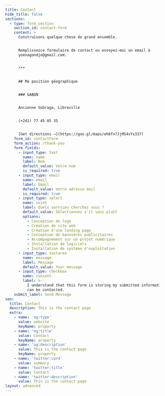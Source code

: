 ```yaml
---
title: Contact
hide_title: false
sections:
  - type: form_section
    section_id: contact-form
    content: >
      Construisons quelque chose de grand ensemble.


      Remplissezce formulaire de contact ou envoyez-moi un email à
      yoenagondjo@gmail.com.


      ***


      ## Ma position géographique


      ### GABON


      Ancienne Sobraga, Libreville


      (+241) 77 45 05 35


      [Get directions →](https://goo.gl/maps/eh6fn7JjMS4vYs337)
    form_id: contactForm
    form_action: /thank-you
    form_fields:
      - input_type: text
        name: name
        label: Nom
        default_value: Votre nom
        is_required: true
      - input_type: email
        name: email
        label: Email
        default_value: Votre adresse mail
        is_required: true
      - input_type: select
        name: sujet
        label: Quels services cherchez vous ?
        default_value: Sélectionnez s'il vous plaît
        options:
          - Conception de logo
          - Création de site web
          - Création d'une landing page
          - Conception de bannières publicitaires
          - Accompagnement sur un projet numérique
          - Installation de logiciels
          - Installation de système d'exploitation
      - input_type: textarea
        name: message
        label: Message
        default_value: Your message
      - input_type: checkbox
        name: consent
        label: >-
          I understand that this form is storing my submitted information so I
          can be contacted.
    submit_label: Send Message
seo:
  title: Contact
  description: This is the contact page
  extra:
    - name: 'og:type'
      value: website
      keyName: property
    - name: 'og:title'
      value: Contact
      keyName: property
    - name: 'og:description'
      value: This is the contact page
      keyName: property
    - name: 'twitter:card'
      value: summary
    - name: 'twitter:title'
      value: Contact
    - name: 'twitter:description'
      value: This is the contact page
layout: advanced
---
```

